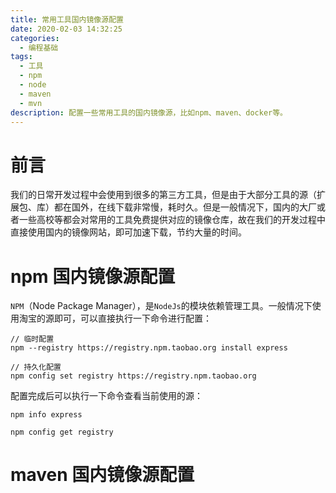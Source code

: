 ```yaml
---
title: 常用工具国内镜像源配置
date: 2020-02-03 14:32:25
categories:
  - 编程基础
tags:
  - 工具
  - npm
  - node
  - maven
  - mvn
description: 配置一些常用工具的国内镜像源，比如npm、maven、docker等。
---
```


# 前言

我们的日常开发过程中会使用到很多的第三方工具，但是由于大部分工具的源（扩展包、库）都在国外，在线下载非常慢，耗时久。但是一般情况下，国内的大厂或者一些高校等都会对常用的工具免费提供对应的镜像仓库，故在我们的开发过程中直接使用国内的镜像网站，即可加速下载，节约大量的时间。

#  npm 国内镜像源配置

`NPM`（Node Package Manager），是`NodeJs`的模块依赖管理工具。一般情况下使用淘宝的源即可，可以直接执行一下命令进行配置：

```shell
// 临时配置
npm --registry https://registry.npm.taobao.org install express

// 持久化配置
npm config set registry https://registry.npm.taobao.org
```

配置完成后可以执行一下命令查看当前使用的源：

```shell
npm info express

npm config get registry
```

# maven 国内镜像源配置



